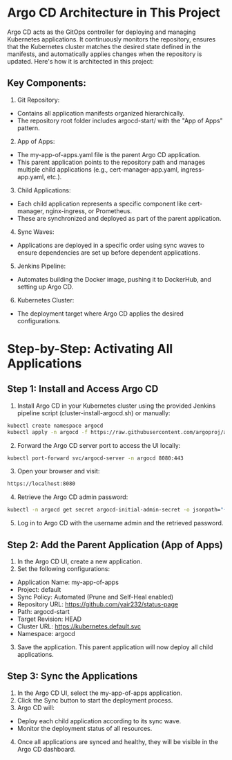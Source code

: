 # Argo CD Architecture in This Project
Argo CD acts as the GitOps controller for deploying and managing Kubernetes applications. It continuously monitors the repository, ensures that the Kubernetes cluster matches the desired state defined in the manifests, and automatically applies changes when the repository is updated. Here's how it is architected in this project:

## Key Components:
1. Git Repository:
- Contains all application manifests organized hierarchically.
- The repository root folder includes argocd-start/ with the "App of Apps" pattern.
2. App of Apps:
- The my-app-of-apps.yaml file is the parent Argo CD application.
- This parent application points to the repository path and manages multiple child applications (e.g., cert-manager-app.yaml, ingress-app.yaml, etc.).
3. Child Applications:
- Each child application represents a specific component like cert-manager, nginx-ingress, or Prometheus.
- These are synchronized and deployed as part of the parent application.
4. Sync Waves:
- Applications are deployed in a specific order using sync waves to ensure dependencies are set up before dependent applications.
5. Jenkins Pipeline:
- Automates building the Docker image, pushing it to DockerHub, and setting up Argo CD.
6. Kubernetes Cluster:
- The deployment target where Argo CD applies the desired configurations.

# Step-by-Step: Activating All Applications
## Step 1: Install and Access Argo CD
1. Install Argo CD in your Kubernetes cluster using the provided Jenkins pipeline script (cluster-install-argocd.sh) or manually:

```bash
kubectl create namespace argocd
kubectl apply -n argocd -f https://raw.githubusercontent.com/argoproj/argo-cd/stable/manifests/install.yaml
```
2. Forward the Argo CD server port to access the UI locally:
```bash
kubectl port-forward svc/argocd-server -n argocd 8080:443
```
3. Open your browser and visit:
```bash
https://localhost:8080
```
4. Retrieve the Argo CD admin password:
```bash
kubectl -n argocd get secret argocd-initial-admin-secret -o jsonpath="{.data.password}" | base64 -d
```
5. Log in to Argo CD with the username admin and the retrieved password.

## Step 2: Add the Parent Application (App of Apps)
1. In the Argo CD UI, create a new application.
2. Set the following configurations:
- Application Name: my-app-of-apps
- Project: default
- Sync Policy: Automated (Prune and Self-Heal enabled)
- Repository URL: https://github.com/yair232/status-page
- Path: argocd-start
- Target Revision: HEAD
- Cluster URL: https://kubernetes.default.svc
- Namespace: argocd
3. Save the application. This parent application will now deploy all child applications.

## Step 3: Sync the Applications
1. In the Argo CD UI, select the my-app-of-apps application.
2. Click the Sync button to start the deployment process.
3. Argo CD will:
- Deploy each child application according to its sync wave.
- Monitor the deployment status of all resources.
4. Once all applications are synced and healthy, they will be visible in the Argo CD dashboard.

